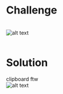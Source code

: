 # Challenge #
<br>![alt text](https://github.com/bzyo/CTFs/blob/master/2018/otter_ctf/memory_forensics/imgs/mem_forensics006-1.png)
<br><br>
# Solution #
clipboard ftw
<br>![alt text](https://github.com/bzyo/CTFs/blob/master/2018/otter_ctf/memory_forensics/imgs/mem_forensics006-2.png)
